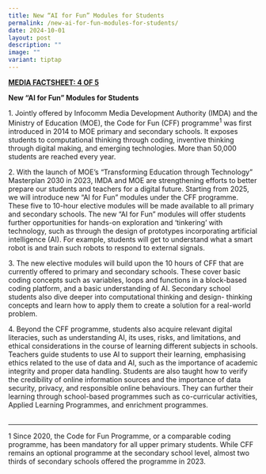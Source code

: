 ```yaml
---
title: New “AI for Fun” Modules for Students
permalink: /new-ai-for-fun-modules-for-students/
date: 2024-10-01
layout: post
description: ""
image: ""
variant: tiptap
---
```

<p><strong><u>MEDIA FACTSHEET: 4 OF 5</u></strong>
</p>
<p><strong>New “AI for Fun” Modules for Students</strong>
</p>
<p>1. Jointly offered by Infocomm Media Development Authority (IMDA) and
the Ministry of Education (MOE), the Code for Fun (CFF) programme<sup>1</sup> was
first introduced in 2014 to MOE primary and secondary schools. It exposes
students to computational thinking through coding, inventive thinking through
digital making, and emerging technologies. More than 50,000 students are
reached every year.</p>
<p>2. With the launch of MOE’s “Transforming Education through Technology”
Masterplan 2030 in 2023, IMDA and MOE are strengthening efforts to better
prepare our students and teachers for a digital future. Starting from 2025,
we will introduce new “AI for Fun” modules under the CFF programme. These
five to 10-hour elective modules will be made available to all primary
and secondary schools. The new “AI for Fun” modules will offer students
further opportunities for hands-on exploration and ‘tinkering’ with technology,
such as through the design of prototypes incorporating artificial intelligence
(AI). For example, students will get to understand what a smart robot is
and train such robots to respond to external signals.</p>
<p>3. The new elective modules will build upon the 10 hours of CFF that are
currently offered to primary and secondary schools. These cover basic coding
concepts such as variables, loops and functions in a block-based coding
platform, and a basic understanding of AI. Secondary school students also
dive deeper into computational thinking and design- thinking concepts and
learn how to apply them to create a solution for a real-world problem.</p>
<p>4. Beyond the CFF programme, students also acquire relevant digital literacies,
such as understanding AI, its uses, risks, and limitations, and ethical
considerations in the course of learning different subjects in schools.
Teachers guide students to use AI to support their learning, emphasising
ethics related to the use of data and AI, such as the importance of academic
integrity and proper data handling. Students are also taught how to verify
the credibility of online information sources and the importance of data
security, privacy, and responsible online behaviours. They can further
their learning through school-based programmes such as co-curricular activities,
Applied Learning Programmes, and enrichment programmes.
<br>
<br>
</p>
<hr>
<p>1 Since 2020, the Code for Fun Programme, or a comparable coding programme,
has been mandatory for all upper primary students. While CFF remains an
optional programme at the secondary school level, almost two thirds of
secondary schools offered the programme in 2023.</p>